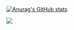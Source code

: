 [![Anurag's GitHub stats](https://github-readme-stats.vercel.app/api?username=Lukiticas)](https://github.com/anuraghazra/github-readme-stats)

<a href="https://github.com/Lukiticas">
  <img align="center" src="https://github-readme-stats.anuraghazra1.vercel.app/api/top-langs/?username=Lukiticas&layout=compact&theme=radical" />
</a>
